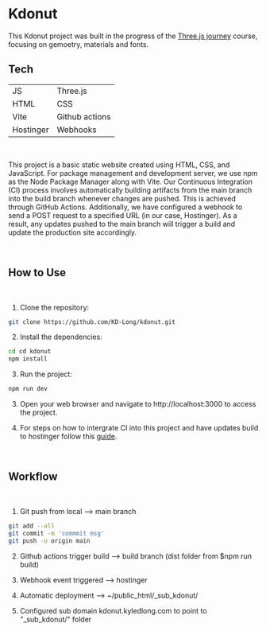 # Kdonut

This Kdonut project was built in the progress of the [Three.js journey](https://threejs-journey.com) course, focusing on gemoetry, materials and fonts.
<br>

## Tech

|                |               |
| -------------- | ------------- |
| JS             | Three.js      |
| HTML           | CSS           |
| Vite           | Github actions|
| Hostinger      | Webhooks      |



<br>

This project is a basic static website created using HTML, CSS, and JavaScript. For package management and development server, we use npm as the Node Package Manager along with Vite. Our Continuous Integration (CI) process involves automatically building artifacts from the main branch into the build branch whenever changes are pushed. This is achieved through GitHub Actions. Additionally, we have configured a webhook to send a POST request to a specified URL (in our case, Hostinger). As a result, any updates pushed to the main branch will trigger a build and update the production site accordingly.

<br>

## How to Use
<br>

1. Clone the repository:

```bash
git clone https://github.com/KD-Long/kdonut.git
```

2. Install the dependencies:

```bash
cd cd kdonut
npm install
```

3. Run the project:

```bash
npm run dev
```

3. Open your web browser and navigate to http://localhost:3000 to access the project.

4. For steps on how to intergrate CI into this project and have updates build to hostinger follow this [guide](https://dev.to/mwoodson11/create-deployment-pipeline-for-react-app-on-hostinger-5bc9).

<br>

## Workflow 

<br>

1. Git push from local --> main branch
```bash
git add --all
git commit -m 'commmit msg'
git push -u origin main
```

2. Github actions trigger build --> build branch (dist folder from $npm run build)

3. Webhook event triggered --> hostinger

4. Automatic deployment --> ~/public_html/_sub_kdonut/

5. Configured sub domain kdonut.kyledlong.com to point to "_sub_kdonut/" folder